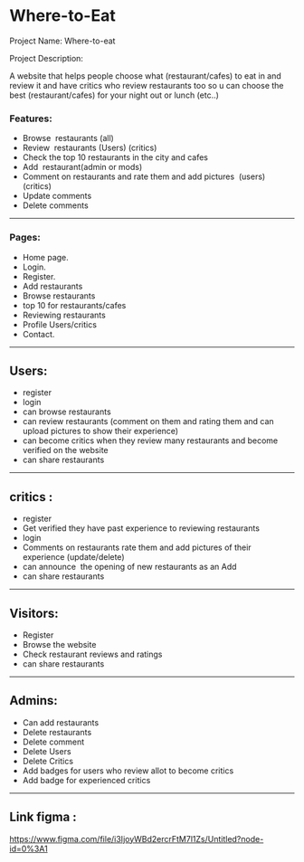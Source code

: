 # Where-to-Eat

Project Name: Where-to-eat

Project Description:

A website that helps people choose what (restaurant/cafes) to eat in and review it and have critics who review restaurants too so u can choose the best (restaurant/cafes) for your night out or lunch (etc..)

### **Features:**

*   Browse  restaurants (all)
*   Review  restaurants (Users) (critics)
*   Check the top 10 restaurants in the city and cafes
*   Add  restaurant(admin or mods)
*   Comment on restaurants and rate them and add pictures  (users) (critics)
*   Update comments 
*   Delete comments

---

### **Pages:**

*   Home page.
*   Login.
*   Register.
*   Add restaurants
*   Browse restaurants
*   top 10 for restaurants/cafes
*   Reviewing restaurants
*   Profile Users/critics
*   Contact.

---

## Users:

*   register
*   login
*   can browse restaurants 
*   can review restaurants (comment on them and rating them and can upload pictures to show their experience)
*   can become critics when they review many restaurants and become verified on the website
*   can share restaurants

---

## critics :

*   register 
*   Get verified they have past experience to reviewing restaurants 
*   login
*   Comments on restaurants rate them and add pictures of their experience (update/delete)
*   can announce  the opening of new restaurants as an Add
*   can share restaurants

---

## Visitors:

*   Register
*   Browse the website 
*   Check restaurant reviews and ratings 
*   can share restaurants

---

## Admins:

*   Can add restaurants 
*   Delete restaurants
*   Delete comment 
*   Delete Users
*   Delete Critics
*   Add badges for users who review allot to become critics
*   Add badge for experienced critics

---
## Link figma :
https://www.figma.com/file/i3IjoyWBd2ercrFtM7l1Zs/Untitled?node-id=0%3A1
